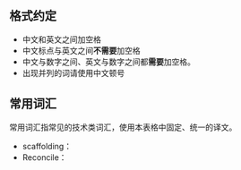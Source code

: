 ## 格式约定

- 中文和英文之间加空格
- 中文标点与英文之间**不需要**加空格
- 中文与数字之间、英文与数字之间都**需要**加空格。
- 出现并列的词请使用中文顿号

## 常用词汇
常用词汇指常见的技术类词汇，使用本表格中固定、统一的译文。

- scaffolding：
- Reconcile：
